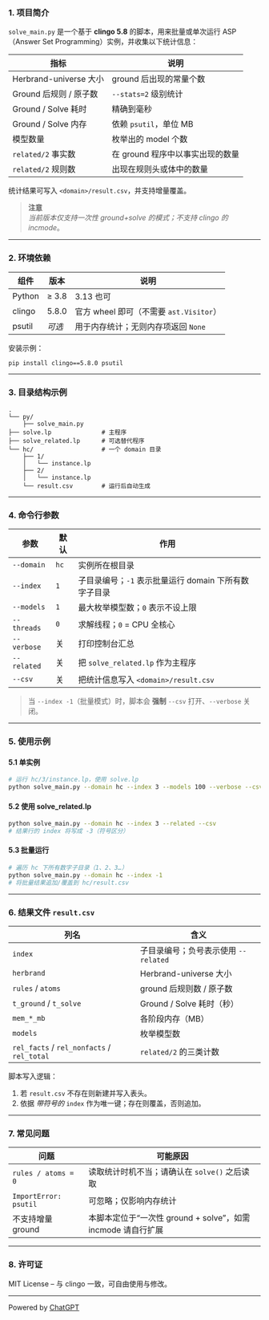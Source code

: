 ### 1\. 项目简介

`solve_main.py` 是一个基于 **clingo 5.8** 的脚本，用来批量或单次运行 ASP（Answer Set Programming）实例，并收集以下统计信息：

| 指标 | 说明 |
| --- | --- |
| Herbrand-universe 大小 | ground 后出现的常量个数 |
| Ground 后规则 / 原子数 | `--stats=2` 级别统计 |
| Ground / Solve 耗时 | 精确到毫秒 |
| Ground / Solve 内存 | 依赖 `psutil`，单位 MB |
| 模型数量 | 枚举出的 model 个数 |
| `related/2` 事实数 | 在 ground 程序中以事实出现的数量 |
| `related/2` 规则数 | 出现在规则头或体中的数量 |

统计结果可写入 `<domain>/result.csv`，并支持增量覆盖。

> **注意**  
> _当前版本仅支持一次性 ground+solve 的模式；不支持 clingo 的 incmode_。

* * *

### 2\. 环境依赖

| 组件 | 版本 | 说明 |
| --- | --- | --- |
| Python | ≥ 3.8 | 3.13 也可 |
| clingo | 5.8.0 | 官方 wheel 即可（不需要 `ast.Visitor`） |
| psutil | _可选_ | 用于内存统计；无则内存项返回 `None` |

安装示例：

```bash
pip install clingo==5.8.0 psutil
```

* * *

### 3\. 目录结构示例

```
.
└── py/ 
    ├── solve_main.py
├── solve.lp              # 主程序
├── solve_related.lp      # 可选替代程序
└── hc/                   # 一个 domain 目录
    ├── 1/
    │   └── instance.lp
    ├── 2/
    │   └── instance.lp
    └── result.csv        # 运行后自动生成
```

* * *

### 4\. 命令行参数

| 参数 | 默认 | 作用 |
| --- | --- | --- |
| `--domain` | `hc` | 实例所在根目录 |
| `--index` | `1` | 子目录编号；`-1` 表示批量运行 domain 下所有数字子目录 |
| `--models` | `1` | 最大枚举模型数；`0` 表示不设上限 |
| `--threads` | `0` | 求解线程；`0` = CPU 全核心 |
| `--verbose` | 关 | 打印控制台汇总 |
| `--related` | 关 | 把 `solve_related.lp` 作为主程序 |
| `--csv` | 关 | 把统计信息写入 `<domain>/result.csv` |

> 当 `--index -1`（批量模式）时，脚本会 **强制** `--csv` 打开、`--verbose` 关闭。

* * *

### 5\. 使用示例

#### 5.1 单实例

```bash
# 运行 hc/3/instance.lp，使用 solve.lp
python solve_main.py --domain hc --index 3 --models 100 --verbose --csv
```

#### 5.2 使用 solve\_related.lp

```bash
python solve_main.py --domain hc --index 3 --related --csv
# 结果行的 index 将写成 -3（符号区分）
```

#### 5.3 批量运行

```bash
# 遍历 hc 下所有数字子目录（1、2、3…）
python solve_main.py --domain hc --index -1
# 将批量结果追加/覆盖到 hc/result.csv
```

* * *

### 6\. 结果文件 `result.csv`

| 列名 | 含义 |
| --- | --- |
| `index` | 子目录编号；负号表示使用 `--related` |
| `herbrand` | Herbrand-universe 大小 |
| `rules` / `atoms` | ground 后规则数 / 原子数 |
| `t_ground` / `t_solve` | Ground / Solve 耗时（秒） |
| `mem_*_mb` | 各阶段内存（MB） |
| `models` | 枚举模型数 |
| `rel_facts` / `rel_nonfacts` / `rel_total` | `related/2` 的三类计数 |

脚本写入逻辑：

1.  若 `result.csv` 不存在则新建并写入表头。
2.  依据 _带符号的_ `index` 作为唯一键；存在则覆盖，否则追加。

* * *

### 7\. 常见问题

| 问题 | 可能原因 |
| --- | --- |
| `rules / atoms = 0` | 读取统计时机不当；请确认在 `solve()` 之后读取 |
| `ImportError: psutil` | 可忽略；仅影响内存统计 |
| 不支持增量 ground | 本脚本定位于“一次性 ground + solve”，如需 incmode 请自行扩展 |

* * *

### 8\. 许可证

MIT License – 与 clingo 一致，可自由使用与修改。



---
Powered by [ChatGPT](https://chatgpt.com/)
